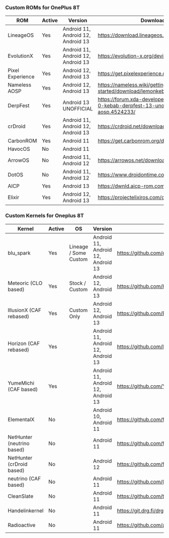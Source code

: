 ### Custom ROMs for OnePlus 8T

| ROM              | Active | Version                            | Download                                                     |
| ---------------- | ------ | ---------------------------------- | ------------------------------------------------------------ |
| LineageOS        | Yes    | Android 11, Android 12, Android 13 | https://download.lineageos.org/devices/kebab                 |
| EvolutionX       | Yes    | Android 11, Android 12, Android 13 | https://evolution-x.org/device/kebab                         |
| Pixel Experience | Yes    | Android 12, Android 13             | https://get.pixelexperience.org/kebab                        |
| Nameless AOSP    | Yes    | Android 12, Android 13             | https://nameless.wiki/getting-started/download/lemonkebab    |
| DerpFest         | Yes    | Android 13 UNOFFICIAL              | https://forum.xda-developers.com/t/rom-13-0-kebab-derpfest-13-unofficial-thirteen-aosp.4524233/ |
| crDroid          | Yes    | Android 11, Android 12, Android 13 | https://crdroid.net/downloads                                |
| CarbonROM        | Yes    | Android 11                         | https://get.carbonrom.org/device-kebab.html                  |
| HavocOS          | No     | Android 11                         |                                                              |
| ArrowOS          | No     | Android 11, Android 12             | https://arrowos.net/download/kebab                           |
| DotOS            | No     | Android 11, Android 12             | https://www.droidontime.com/devices/kebab                    |
| AICP             | Yes    | Android 13                         | https://dwnld.aicp-rom.com/                                  |
| Elixir           | Yes    | Android 12, Android 13             | https://projectelixiros.com/device/kebab                     |



### Custom Kernels for Oneplus 8T

| Kernel                     | Active | OS                    | Version                            | Download                                                     |
| -------------------------- | ------ | --------------------- | ---------------------------------- | ------------------------------------------------------------ |
| blu_spark                  | Yes    | Lineage / Some Custom | Android 11, Android 12, Android 13 | https://github.com/engstk/op8                                |
| Meteoric (CLO based)       | Yes    | Stock / Custom        | Android 12, Android 13             | https://github.com/HELLBOY017/kernel_oneplus_sm8250          |
| IllusionX (CAF rebased)    | Yes    | Custom Only           | Android 12, Android 13             | https://github.com/Blaster4385/IllusionX_sm8250              |
| Horizon (CAF rebased)      | Yes    |                       | Android 11, Android 12, Android 13 | https://github.com/libxzr/android_kernel_oneplus_sm8250      |
| YumeMichi (CAF based)      | Yes    |                       | Android 11, Android 12, Android 13 | https://github.com/YumeMichi/kernel_oneplus_sm8250           |
| ElementalX                 | No     |                       | Android 10, Android 11             | https://github.com/flar2/OnePlus8                            |
| NetHunter (neutrino based) | No     |                       | Android 11                         | https://github.com/flypatriot/neutrino_kernel_oneplus_sm8250 |
| NetHunter (crDroid based)  | No     |                       | Android 12                         | https://github.com/flypatriot/crdroid_12_kernel              |
| neutrino (CAF based)       | No     |                       | Android 11                         | https://github.com/0ctobot/neutrino_kernel_oneplus_sm8250    |
| CleanSlate                 | No     |                       | Android 11                         | https://github.com/tbalden/android_kernel_oneplus_sm8250     |
| Handelinkernel             | No     |                       | Android 11                         | https://git.drg.fi/drgreen/android_kernel_oneplus_sm8250     |
| Radioactive                | No     |                       | Android 11                         | https://github.com/acuicultor/Radioactive_kernel_oneplus8    |

